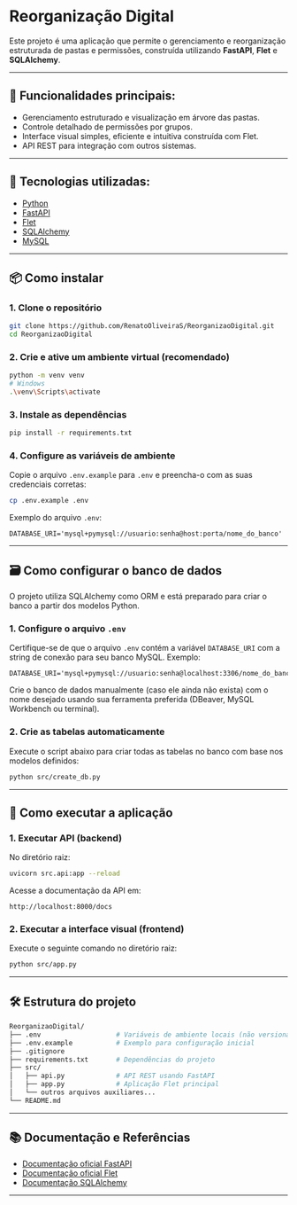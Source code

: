 
# Reorganização Digital

Este projeto é uma aplicação que permite o gerenciamento e reorganização estruturada de pastas e permissões, construída utilizando **FastAPI**, **Flet** e **SQLAlchemy**.

---

## 📌 Funcionalidades principais:

- Gerenciamento estruturado e visualização em árvore das pastas.
- Controle detalhado de permissões por grupos.
- Interface visual simples, eficiente e intuitiva construída com Flet.
- API REST para integração com outros sistemas.

---

## 🚀 Tecnologias utilizadas:

- [Python](https://www.python.org/)
- [FastAPI](https://fastapi.tiangolo.com/)
- [Flet](https://flet.dev/)
- [SQLAlchemy](https://www.sqlalchemy.org/)
- [MySQL](https://www.mysql.com/)

---

## 📦 Como instalar

### 1. Clone o repositório

```bash
git clone https://github.com/RenatoOliveiraS/ReorganizaoDigital.git
cd ReorganizaoDigital
```

### 2. Crie e ative um ambiente virtual (recomendado)

```bash
python -m venv venv
# Windows
.\venv\Scripts\activate
```

### 3. Instale as dependências

```bash
pip install -r requirements.txt
```

### 4. Configure as variáveis de ambiente

Copie o arquivo `.env.example` para `.env` e preencha-o com as suas credenciais corretas:

```bash
cp .env.example .env
```

Exemplo do arquivo `.env`:

```
DATABASE_URI='mysql+pymysql://usuario:senha@host:porta/nome_do_banco'
```

---

## 🗃️ Como configurar o banco de dados

O projeto utiliza SQLAlchemy como ORM e está preparado para criar o banco a partir dos modelos Python.

### 1. Configure o arquivo `.env`

Certifique-se de que o arquivo `.env` contém a variável `DATABASE_URI` com a string de conexão para seu banco MySQL. Exemplo:

```
DATABASE_URI='mysql+pymysql://usuario:senha@localhost:3306/nome_do_banco'
```

Crie o banco de dados manualmente (caso ele ainda não exista) com o nome desejado usando sua ferramenta preferida (DBeaver, MySQL Workbench ou terminal).

### 2. Crie as tabelas automaticamente

Execute o script abaixo para criar todas as tabelas no banco com base nos modelos definidos:

```bash
python src/create_db.py

```

---

## 🎯 Como executar a aplicação

### 1. Executar API (backend)

No diretório raiz:

```bash
uvicorn src.api:app --reload
```

Acesse a documentação da API em:

```
http://localhost:8000/docs
```

### 2. Executar a interface visual (frontend)

Execute o seguinte comando no diretório raiz:

```bash
python src/app.py
```

---

## 🛠️ Estrutura do projeto

```bash
ReorganizaoDigital/
├── .env                   # Variáveis de ambiente locais (não versionado)
├── .env.example           # Exemplo para configuração inicial
├── .gitignore
├── requirements.txt       # Dependências do projeto
├── src/
│   ├── api.py             # API REST usando FastAPI
│   ├── app.py             # Aplicação Flet principal
│   └── outros arquivos auxiliares...
└── README.md
```

---

## 📚 Documentação e Referências

- [Documentação oficial FastAPI](https://fastapi.tiangolo.com/)
- [Documentação oficial Flet](https://flet.dev/docs/)
- [Documentação SQLAlchemy](https://docs.sqlalchemy.org/en/20/)

---
